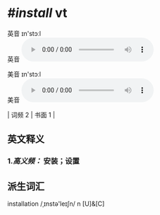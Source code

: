 # ***\#install*** vt
英音 ɪn'stɔːl  
英音
<audio src="./media/install-B.aac" controls="controls"></audio>

美音 ɪn'stɔːl  
美音
<audio src="./media/install.aac" controls="controls"></audio>



| 词频 2 | 书面 1 |  

英文释义
---
### 1.*高义频：* **安装；设置**  


派生词汇
---
installation /ˌɪnstə'leɪʃn/ n [U]&[C]  

